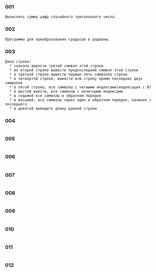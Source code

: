 ### 001

```language
Вычислить сумму цифр случайного трехзначного числа.
```

### 002

```language
Программа для преобразования градусов в радианы.
```

### 003

```language
Дана строка:
  * сначала вывести третий символ этой строки
  * во второй строке вывести предпоследний символ этой строки
  * в третьей строке вывести первые пять символов строки
  * в четвертой строке, вывести всю строку кроме последних двух символов
  * в пятой строке, все символы с четными индексами(индексация с 0)
  * в шестой выести, все символы с нечетными индексами
  * в седьмой все символы в обратном порядке
  * в восьмой, все символы через один в обратном порядке, начиная с последнего
  * в девятой выведите длину данной строки
```

### 004

```language

```

### 005

```language

```

### 006

```language

```



### 007

```language

```



### 008

```language

```


### 009

```language

```


### 010

```language

```

### 011

```language

```

### 012

```language

```

